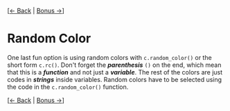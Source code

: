 [[&larr; Back](../06) | [Bonus &rarr;](../bonus)]
# Random Color

One last fun option is using random colors with `c.random_color()`
or the short form `c.rc()`. Don't forget the ***parenthesis*** `()`
on the end, which mean that this is a ***function*** and not just a
***variable***. The rest of the colors are just codes in ***strings***
inside variables. Random colors have to be selected using the code in the
`c.random_color()` function.

[[&larr; Back](../06) | [Bonus &rarr;](../bonus)]
